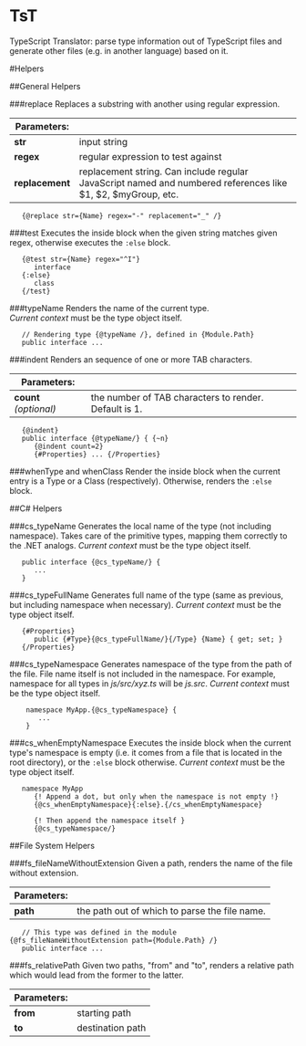 TsT
===

TypeScript Translator: parse type information out of TypeScript files and generate other files (e.g. in another language) based on it.

#Helpers

##General Helpers

###replace
Replaces a substring with another using regular expression.

|Parameters:| |
|----|----|
| **str** | input string|
| **regex** | regular expression to test against|
| **replacement** | replacement string. Can include regular JavaScript named and numbered references like $1, $2, $myGroup, etc.|

```
   {@replace str={Name} regex="-" replacement="_" /}
```

###test
Executes the inside block when the given string matches given regex, otherwise executes the `:else` block.

```
   {@test str={Name} regex="^I"}
      interface
   {:else}
      class
   {/test}
```


###typeName
Renders the name of the current type.<br/>
*Current context* must be the type object itself.

```
   // Rendering type {@typeName /}, defined in {Module.Path}
   public interface ...
```


###indent
Renders an sequence of one or more TAB characters.

|Parameters:| |
|----|----|
|**count** *(optional)*| the number of TAB characters to render. Default is 1.|

```
   {@indent}
   public interface {@typeName/} { {~n}
      {@indent count=2}
      {#Properties} ... {/Properties}
```

###whenType and whenClass
Render the inside block when the current entry is a Type or a Class (respectively). Otherwise, renders the `:else` block.

##C# Helpers

###cs_typeName
Generates the local name of the type (not including namespace). Takes care of the primitive types, mapping them correctly to the .NET analogs.
*Current context* must be the type object itself.

```
   public interface {@cs_typeName/} {
      ...
   }
```


###cs_typeFullName
Generates full name of the type (same as previous, but including namespace when necessary).
*Current context* must be the type object itself.

```
   {#Properties}
      public {#Type}{@cs_typeFullName/}{/Type} {Name} { get; set; }
   {/Properties}
```


###cs_typeNamespace
Generates namespace of the type from the path of the file. File name itself is not included in the namespace. For example, namespace for all types in *js/src/xyz.ts* will be *js.src*.
*Current context* must be the type object itself.

```
    namespace MyApp.{@cs_typeNamespace} {
       ...
    }
```


###cs_whenEmptyNamespace
Executes the inside block when the current type's namespace is empty (i.e. it comes from a file that is located in the root directory), or the `:else` block otherwise.
*Current context* must be the type object itself.

```
   namespace MyApp
      {! Append a dot, but only when the namespace is not empty !}
      {@cs_whenEmptyNamespace}{:else}.{/cs_whenEmptyNamespace}

      {! Then append the namespace itself }
      {@cs_typeNamespace/}
```

##File System Helpers

###fs_fileNameWithoutExtension
Given a path, renders the name of the file without extension.

|Parameters:| |
|----|----|
| **path** | the path out of which to parse the file name.|

```
   // This type was defined in the module {@fs_fileNameWithoutExtension path={Module.Path} /}
   public interface ...
```

###fs_relativePath
Given two paths, "from" and "to", renders a relative path which would lead from the former to the latter.

|Parameters:| |
|----|----|
| **from** | starting path |
| **to** | destination path |
